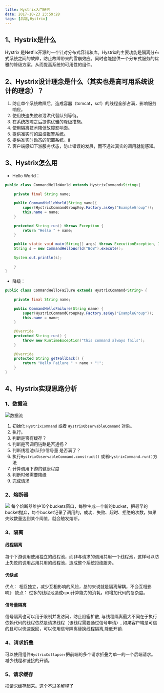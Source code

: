 ```yaml
---
title: Hystrix入门研究
date: 2017-10-23 23:59:28
tags: [后端,Hystrix]
---
```

## 1、Hystrix是什么
Hystrix 是Netflix开源的一个针对分布式容错和库。Hystrix的主要功能是隔离分布式系统之间的故障，防止故障带来的雪崩效应。同时也能提供一个分布式服务的优雅的降级方案。从而提高系统的可用性的组件。


<!--more-->


## 2、Hystrix设计理念是什么（其实也是高可用系统设计的理念）？
1. 防止单个系统故障后，造成容器（tomcat，scf）的线程全部占满，影响服务响应。
2. 使用快速失败和泄洪代替队列等待。
3. 在系统故障之后提供优雅的降级措施。
4. 使用隔离技术降低故障影响面。
5. 提供准实时的监控报警系统。
6. 提供准实时动态的配置系统。å
7. 客户端感知下游服务状态，防止错误的发展，而不通过真实的调用就能感知。

## 3、Hystrix怎么用
* Hello World：

```java
public class CommandHelloWorld extends HystrixCommand<String>{
 
    private final String name;
 
    public CommandHelloWorld(String name){
        super(HystrixCommandGroupKey.Factory.asKey("ExampleGroup"));
        this.name = name;
    }
 
    protected String run() throws Exception {
        return "Hello " + name;
    }
  
    public static void main(String[] args) throws ExecutionException, InterruptedException {
    String s = new CommandHelloWorld("BoB").execute();
 
    System.out.println(s);
 
    }
}
```

* 降级：

```java
public class CommandHelloFailure extends HystrixCommand<String> {
 
    private final String name;
 
    public CommandHelloFailure(String name) {
        super(HystrixCommandGroupKey.Factory.asKey("ExampleGroup"));
        this.name = name;
    }
 
    @Override
    protected String run() {
        throw new RuntimeException("this command always fails");
    }
 
    @Override
    protected String getFallback() {
        return "Hello Failure " + name + "!";
    }
}
``` 


## 4、Hystrix实现思路分析
### 1、数据流

![数据流](http://upload-images.jianshu.io/upload_images/4268675-43d60574a43c0bdc.png?imageMogr2/auto-orient/strip%7CimageView2/2/w/1240)

1. 初始化 `HystrixCommand` 或者 `HystrixObservableCommand` 对象。
2. 执行。
3. 判断是否有缓存？
4. 判断是否调用链路是否通畅？
5. 判断线程池/队列/信号量 是否满了？
6. 执行`HystrixObservableCommand.construct()` 或者`HystrixCommand.run()`方法
7. 计算调用下游的健康程度
8. 判断时候需要降级
9. 完成请求

### 2、熔断器
![](http://upload-images.jianshu.io/upload_images/4268675-bfcad103617fc7b2.png?imageMogr2/auto-orient/strip%7CimageView2/2/w/1240)
每个熔断器维护10个buckets窗口，每秒生成一个新的bucket，把最早的bucket抛弃，每个bucket记录了调用的，成功、失败、超时、拒绝的次数，如果失败数量达到某个阈值，就会触发熔断。
### 3、隔离
#### 线程隔离
每个下游调用使用独立的线程池，而非与请求的调用共用一个线程池，这样可以防止失败的调用占用共用的线程池，造成整个系统拒绝服务。
#### 优缺点
优点：
相互独立，减少互相影响的风险，总的来说就是隔离解耦，不会互相影响》
缺点：
过多的线程池造成cpu计算能力的消耗，和增加代码的复杂度。
#### 信号量隔离   
信号隔离也可以用于限制并发访问，防止阻塞扩散, 与线程隔离最大不同在于执行依赖代码的线程依然是请求线程（该线程需要通过信号申请）,
   如果客户端是可信的且可以快速返回，可以使用信号隔离替换线程隔离,降低开销.
   
### 4、请求折叠
可以使用组件`HystrixCollapser`把前端的多个请求折叠为单一的一个后端请求。减少线程和链接的开销。
### 5、请求缓存
把请求缓存起来。这个不过多解释了
